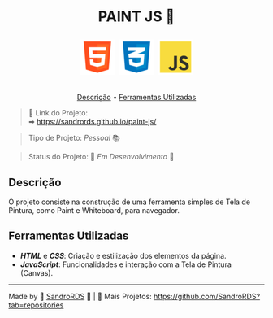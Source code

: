 <h1> 
<p align="center"> PAINT JS &#127912; </p>

<p align="center"> 
    <img src="images/html.png">
    <img src="images/css.png">
    <img src="images/javascript.png">
</p>
</h1>

<p align="center"> 
<a href="#descricao">Descrição</a> &bull; <a href="#ferramentas">Ferramentas Utilizadas</a>
</p>

> &#x1F517; Link do Projeto:  
&#x27A1; https://sandrords.github.io/paint-js/

> Tipo de Projeto: *Pessoal* &#x1F4DA;

> Status do Projeto: &#x1F6A7; *Em Desenvolvimento* &#x1F6A7;

<h2 id="descricao"> Descrição </h2>

O projeto consiste na construção de uma ferramenta simples de Tela de Pintura, como Paint e Whiteboard, para navegador.   



<h2 id="ferramentas"> Ferramentas Utilizadas </h2>

* ***HTML*** e ***CSS***: Criação e estilização dos elementos da página.
* ***JavaScript***: Funcionalidades e interação com a Tela de Pintura (Canvas).

---
Made by &#128153; [SandroRDS](https://www.linkedin.com/in/sandro-rosa-de-souza-02a5bb241/) &#128153; | &#x1F47E; Mais Projetos: https://github.com/SandroRDS?tab=repositories